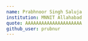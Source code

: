 ```yaml
---
name: Prabhnoor Singh Saluja
institution: MNNIT Allahabad
quote: AAAAAAAAAAAAAAAAAAAAA
github_user: prubnur
---
```

